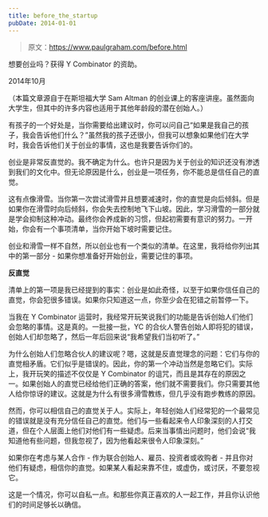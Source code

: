 ```yaml
---
title: before_the_startup
pubDate: 2014-01-01
---
```


> 原文：https://www.paulgraham.com/before.html 

            
想要创业吗？获得 Y Combinator 的资助。

2014年10月

（本篇文章源自于在斯坦福大学 Sam Altman 的创业课上的客座讲座。虽然面向大学生，但其中的许多内容也适用于其他年龄段的潜在创始人。）

有孩子的一个好处是，当你需要给出建议时，你可以问自己“如果是我自己的孩子，我会告诉他们什么？”虽然我的孩子还很小，但我可以想象如果他们在大学时，我会告诉他们关于创业的事情，这也是我要告诉你们的。

创业是非常反直觉的。我不确定为什么。也许只是因为关于创业的知识还没有渗透到我们的文化中。但无论原因是什么，创业是一项任务，你不能总是信任自己的直觉。

这有点像滑雪。当你第一次尝试滑雪并且想要减速时，你的直觉是向后倾斜。但是如果你在滑雪时向后倾斜，你会失去控制地飞下山坡。因此，学习滑雪的一部分就是学会抑制这种冲动。最终你会养成新的习惯，但起初需要有意识的努力。一开始，你会有一个事项清单，当你开始下坡时需要记住。

创业和滑雪一样不自然，所以创业也有一个类似的清单。在这里，我将给你列出其中的第一部分 - 如果你想准备好开始创业，需要记住的事项。

**反直觉**

清单上的第一项是我已经提到的事实：创业是如此奇怪，以至于如果你信任自己的直觉，你会犯很多错误。如果你只知道这一点，你至少会在犯错之前暂停一下。

当我在 Y Combinator 运营时，我经常开玩笑说我们的功能是告诉创始人们他们会忽略的事情。这是真的。一批接一批，YC 的合伙人警告创始人即将犯的错误，创始人们却忽略了，然后一年后回来说“我希望我们当初听了。”

为什么创始人们忽略合伙人的建议呢？嗯，这就是反直觉理念的问题：它们与你的直觉相矛盾。它们似乎是错误的。因此，你的第一个冲动当然是忽略它们。实际上，我开玩笑的描述不仅仅是 Y Combinator 的诅咒，而且是其存在的原因之一。如果创始人的直觉已经给他们正确的答案，他们就不需要我们。你只需要其他人给你惊讶的建议。这就是为什么有很多滑雪教练，但几乎没有跑步教练的原因。

然而，你可以相信自己的直觉关于人。实际上，年轻创始人们经常犯的一个最常见的错误就是没有充分信任自己的直觉。他们与一些看起来令人印象深刻的人打交道，但在个人层面上他们对他们有一些疑虑。后来当事情出问题时，他们会说“我知道他有些问题，但我忽视了，因为他看起来很令人印象深刻。”

如果你在考虑与某人合作 - 作为联合创始人、雇员、投资者或收购者 - 并且你对他们有疑虑，相信你的直觉。如果某人看起来靠不住，或虚伪，或讨厌，不要忽视它。

这是一个情况，你可以自私一点。和那些你真正喜欢的人一起工作，并且你认识他们的时间足够长以确信。
